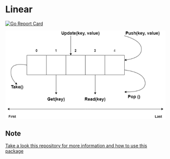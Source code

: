 # Linear
[![Go Report Card](https://goreportcard.com/badge/github.com/golang-common-packages/linear)](https://goreportcard.com/report/github.com/golang-common-packages/linear)

![Linear](images/linear.png)

## Note
[Take a look this repository for more information and how to use this package](https://github.com/golang-common-packages/storage)